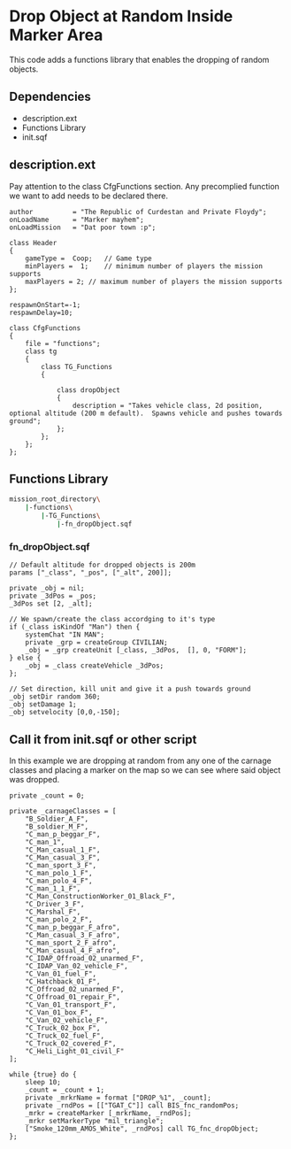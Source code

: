 # Drop Object at Random Inside Marker Area

This code adds a functions library that enables the dropping of random objects.

## Dependencies
* description.ext
* Functions Library
* init.sqf

## description.ext  
Pay attention to the class CfgFunctions section.  Any precomplied function we want to add needs to be declared there.
```SQF
author			= "The Republic of Curdestan and Private Floydy";
onLoadName		= "Marker mayhem";
onLoadMission	= "Dat poor town :p";

class Header
{
	gameType =  Coop;	// Game type
	minPlayers =  1;	// minimum number of players the mission supports
	maxPlayers = 2;	// maximum number of players the mission supports
};

respawnOnStart=-1;
respawnDelay=10;

class CfgFunctions
{
	file = "functions";
	class tg
	{
		class TG_Functions
		{

			class dropObject
			{
				description = "Takes vehicle class, 2d position, optional altitude (200 m default).  Spawns vehicle and pushes towards ground";
			};
		};
	};
};
```

## Functions Library
```bash
mission_root_directory\
    |-functions\
        |-TG_Functions\
            |-fn_dropObject.sqf
```

### fn_dropObject.sqf
```SQF
// Default altitude for dropped objects is 200m
params ["_class", "_pos", ["_alt", 200]];

private _obj = nil;
private _3dPos = _pos;
_3dPos set [2, _alt];

// We spawn/create the class accordging to it's type
if (_class isKindOf "Man") then {
	systemChat "IN MAN";
	private _grp = createGroup CIVILIAN;
	_obj = _grp createUnit [_class, _3dPos,  [], 0, "FORM"];
} else {
	_obj = _class createVehicle _3dPos;
};

// Set direction, kill unit and give it a push towards ground
_obj setDir random 360;
_obj setDamage 1;
_obj setvelocity [0,0,-150];
```

## Call it from init.sqf or other script
In this example we are dropping at random from any one of the carnage classes and placing a marker on the map so we can see where said object was dropped.
```SQF
private _count = 0;

private _carnageClasses = [
	"B_Soldier_A_F",
	"B_soldier_M_F",
	"C_man_p_beggar_F",
	"C_man_1",
	"C_Man_casual_1_F",
	"C_Man_casual_3_F",
	"C_man_sport_3_F",
	"C_man_polo_1_F",
	"C_man_polo_4_F",
	"C_man_1_1_F",
	"C_Man_ConstructionWorker_01_Black_F",
	"C_Driver_3_F",
	"C_Marshal_F",
	"C_man_polo_2_F",
	"C_man_p_beggar_F_afro",
	"C_Man_casual_3_F_afro",
	"C_man_sport_2_F_afro",
	"C_Man_casual_4_F_afro",
	"C_IDAP_Offroad_02_unarmed_F",
	"C_IDAP_Van_02_vehicle_F",
	"C_Van_01_fuel_F",
	"C_Hatchback_01_F",
	"C_Offroad_02_unarmed_F",
	"C_Offroad_01_repair_F",
	"C_Van_01_transport_F",
	"C_Van_01_box_F",
	"C_Van_02_vehicle_F",
	"C_Truck_02_box_F",
	"C_Truck_02_fuel_F",
	"C_Truck_02_covered_F",
	"C_Heli_Light_01_civil_F"
];

while {true} do {
	sleep 10;
	_count = _count + 1;
	private _mrkrName = format ["DROP_%1", _count];
	private _rndPos = [["TGAT_C"]] call BIS_fnc_randomPos;
	_mrkr = createMarker [_mrkrName, _rndPos];
	_mrkr setMarkerType "mil_triangle";
	["Smoke_120mm_AMOS_White", _rndPos] call TG_fnc_dropObject;
};
```